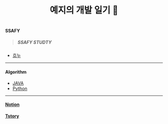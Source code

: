 <h1 align="center"> 예지의 개발 일기 👋    <h1>
  
#### SSAFY 
> ##### SSAFY STUDTY
- [흐누](https://github.com/Doppio1101/hnuStudy)


------------------------------
#### Algorithm
- [JAVA](https://github.com/an7188/Algorithm_JAVA)
- [Python](https://github.com/an7188/Algorithm_Python)

------------------------------


#### [Notion](https://www.notion.so/f6d96c134c3540bb83b71b9f5d80af22)
#### [Tstory](https://yeacoding.tistory.com/)
  
  
  
<!--
**an7188/an7188** is a ✨ _special_ ✨ repository because its `README.md` (this file) appears on your GitHub profile.

Here are some ideas to get you started:

- 🔭 I’m currently working on ...
- 🌱 I’m currently learning ...
- 👯 I’m looking to collaborate on ...
- 🤔 I’m looking for help with ...
- 💬 Ask me about ...
- 📫 How to reach me: ...
- 😄 Pronouns: ...
- ⚡ Fun fact: ...
-->
